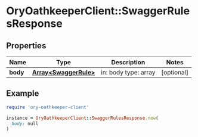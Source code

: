 # OryOathkeeperClient::SwaggerRulesResponse

## Properties

| Name | Type | Description | Notes |
| ---- | ---- | ----------- | ----- |
| **body** | [**Array&lt;SwaggerRule&gt;**](SwaggerRule.md) | in: body type: array | [optional] |

## Example

```ruby
require 'ory-oathkeeper-client'

instance = OryOathkeeperClient::SwaggerRulesResponse.new(
  body: null
)
```

